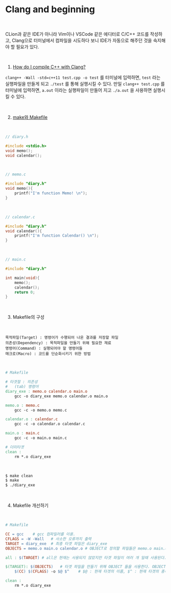 # Clang and beginning

<br>

CLion과 같은 IDE가 아니라 Vim이나 VSCode 같은 에디터로 C/C++ 코드를 작성하고, Clang으로 터미널에서 컴파일을 시도하다 보니 IDE가 자동으로 해주던 것을 숙지해야 할 필요가 있다.

<br>

1) [How do I compile C++ with Clang?](https://stackoverflow.com/questions/9148488/how-do-i-compile-c-with-clang) <br>

`clang++ -Wall -std=c++11 test.cpp -o test` 를 터미널에 입력하면, `test` 라는 실행파일을 만들게 되고 `./test` 를 통해 실행시킬 수 있다. 만일 `clang++ test.cpp` 를 터미널에 입력하면, `a.out` 이라는 실행파일이 만들어 지고 `./a.out` 을 사용하면 실행시킬 수 있다. <br>

<br>

2) [make와 Makefile](https://bowbowbow.tistory.com/12) <br>

<br>

```C++
// diary.h

#include <stdio.h>
void memo();
void calendar();

```

<br>

```C++
// memo.c

#include "diary.h"
void memo(){
    printf("I'm function Memo! \n");
}
```

<br>

```C++
// calendar.c

#include "diary.h"
void calendar(){
    printf("I'm function Calendar() \n");
}
```

<br>

```C++
// main.c

#include "diary.h"

int main(void){
    memo();
    calendar();
    return 0;
}
```

<br>

3) Makefile의 구성

<br>

```
목적파일(Target) : 명령어가 수행되어 나온 결과를 저장할 파일
의존성(Dependency) : 목적파일을 만들기 위해 필요한 재료
명령어(Command) : 실행되어야 할 명령어들
매크로(Macro) : 코드를 단순화시키기 위한 방법
```

<br>

```makefile
# Makefile

# 타겟절 : 의존성
# 	(tab) 명령어
diary_exe : memo.o calendar.o main.o
	gcc -o diary_exe memo.o calendar.o main.o

memo.o : memo.c
	gcc -c -o memo.o memo.c

calendar.o : calendar.c
	gcc -c -o calendar.o calendar.c

main.o : main.c
	gcc -c -o main.o main.c

# 더미타겟
clean :
	rm *.o diary_exe

```

<br>

```bash
$ make clean
$ make
$ ./diary_exe
```

<br>

4) Makefile 개선하기

<br>

```makefile
# Makefile

CC = gcc	# gcc 컴파일러를 이용.
CFLAGS = -W -Wall	# 사소한 오류까지 출력
TARGET = diary_exe	# 최종 타겟 파일은 diary_exe
OBJECTS = memo.o main.o calendar.o # OBJECT로 정의할 파일들은 memo.o main.o calendar.o

all : $(TARGET)	# all은 현재는 사용되지 않았지만 타겟 파일이 여러 개 일때 사용된다.

$(TARGET): $(OBJECTS)	# 타겟 파일을 만들기 위해 OBJECT 들을 사용한다. OBJECT 파일이 없다면 OBJECT 파일과 이름이 동일한 C파일을 찾아 OBJECT 파일을 생성한다.
	$(CC) $(CFLAGS) -o $@ $^	# $@ : 현재 타겟의 이름, $^ : 현재 타겟의 종속 항목 리스트 

clean :
	rm *.o diary_exe
```

<br>

<br>